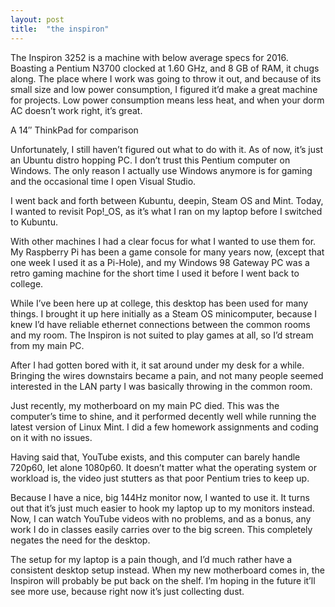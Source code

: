 ```yaml
---
layout: post
title:  "the inspiron"
---
```


The Inspiron 3252 is a machine with below average specs for 2016. Boasting a Pentium N3700 clocked at 1.60 GHz, and 8 GB of RAM, it chugs along. The place where I work was going to throw it out, and because of its small size and low power consumption, I figured it’d make a great machine for projects. Low power consumption means less heat, and when your dorm AC doesn’t work right, it’s great.



A 14″ ThinkPad for comparison

Unfortunately, I still haven’t figured out what to do with it. As of now, it’s just an Ubuntu distro hopping PC. I don’t trust this Pentium computer on Windows. The only reason I actually use Windows anymore is for gaming and the occasional time I open Visual Studio.

I went back and forth between Kubuntu, deepin, Steam OS and Mint. Today, I wanted to revisit Pop!_OS, as it’s what I ran on my laptop before I switched to Kubuntu.

With other machines I had a clear focus for what I wanted to use them for. My Raspberry Pi has been a game console for many years now, (except that one week I used it as a Pi-Hole), and my Windows 98 Gateway PC was a retro gaming machine for the short time I used it before I went back to college.

While I’ve been here up at college, this desktop has been used for many things. I brought it up here initially as a Steam OS minicomputer, because I knew I’d have reliable ethernet connections between the common rooms and my room. The Inspiron is not suited to play games at all, so I’d stream from my main PC.

After I had gotten bored with it, it sat around under my desk for a while. Bringing the wires downstairs became a pain, and not many people seemed interested in the LAN party I was basically throwing in the common room.

Just recently, my motherboard on my main PC died. This was the computer’s time to shine, and it performed decently well while running the latest version of Linux Mint. I did a few homework assignments and coding on it with no issues.

Having said that, YouTube exists, and this computer can barely handle 720p60, let alone 1080p60. It doesn’t matter what the operating system or workload is, the video just stutters as that poor Pentium tries to keep up.

Because I have a nice, big 144Hz monitor now, I wanted to use it. It turns out that it’s just much easier to hook my laptop up to my monitors instead. Now, I can watch YouTube videos with no problems, and as a bonus, any work I do in classes easily carries over to the big screen. This completely negates the need for the desktop.

The setup for my laptop is a pain though, and I’d much rather have a consistent desktop setup instead. When my new motherboard comes in, the Inspiron will probably be put back on the shelf. I’m hoping in the future it’ll see more use, because right now it’s just collecting dust.
